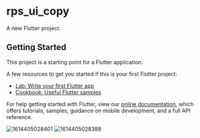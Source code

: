 # rps_ui_copy

A new Flutter project.

## Getting Started

This project is a starting point for a Flutter application.

A few resources to get you started if this is your first Flutter project:

- [Lab: Write your first Flutter app](https://flutter.dev/docs/get-started/codelab)
- [Cookbook: Useful Flutter samples](https://flutter.dev/docs/cookbook)

For help getting started with Flutter, view our
[online documentation](https://flutter.dev/docs), which offers tutorials,
samples, guidance on mobile development, and a full API reference.

![1614405028401](https://user-images.githubusercontent.com/46061345/109376951-226e3a00-78f2-11eb-9465-abf0fbde06a5.jpg)
![1614405028388](https://user-images.githubusercontent.com/46061345/109376955-2732ee00-78f2-11eb-9e35-0bdec6b69148.jpg)

